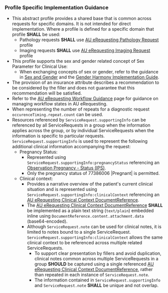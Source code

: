 ### Profile Specific Implementation Guidance
- This abstract profile provides a shared base that is common across requests for specific domains. It is not intended for direct implementation. Where a profile is defined for a specific domain that profile **SHALL** be used:
  - Pathology requests **SHALL** use [AU eRequesting Pathology Request](StructureDefinition-au-erequesting-servicerequest-path.html) profile
  - Imaging requests **SHALL** use [AU eRequesting Imaging Request](StructureDefinition-au-erequesting-servicerequest-imag.html) profile 
- This profile supports the sex and gender related concept of Sex Parameter for Clinical Use:
   - When exchanging concepts of sex or gender, refer to the guidance in [Sex and Gender](sex-and-gender.html) and the [Gender Harmony Implementation Guide](http://hl7.org/xprod/ig/uv/gender-harmony/).
- The provision of an insurance attribute describes a recommendation to be considered by the filler and does not guarantee that this recommendation will be satisfied.
- Refer to the [AU eRequesting Workflow Guidance](workflow.html) page for guidance on managing workflow states in AU eRequesting.
- When representing the number of repeats for a diagnostic request `occurenceTiming.repeat.count` can be used.
- Resources referenced by `ServiceRequest.supportingInfo` can be referenced by all ServiceRequests in a group when the information applies across the group, or by individual ServiceRequests when the information is specific to particular requests. `ServiceRequest.supportingInfo` is used to represent the following additional clinical information accompanying the request:
  - Pregnancy Status:
    - Represented using `ServiceRequest.supportingInfo:pregnancyStatus` referencing an [Observation Pregnancy - Status (IPS)](https://build.fhir.org/ig/HL7/fhir-ips/StructureDefinition-Observation-pregnancy-status-uv-ips.html).
    - Only the pregnancy status of 77386006 \|Pregnant\| is permitted.
  - Clinical context:
    -  Provides a narrative overview of the patient's current clinical situation and is represented using `ServiceRequest.supportingInfo:clinicalContext` referencing an [AU eRequesting Clinical Context DocumentReference](StructureDefinition-au-erequesting-clinicalcontext-documentreference.html).
    - The [AU eRequesting Clinical Context DocumentReference](StructureDefinition-au-erequesting-clinicalcontext-documentreference.html) **SHALL** be implemented as a plain text string (`text/plain`) embedded inline using `DocumentReference.content.attachment.data` (base64-encoded).
    - Although `ServiceRequest.note` can be used for clinical notes, it is limited to notes bound to a single ServiceRequest. `ServiceRequest.supportingInfo:clinicalContext` allows the same clinical context to be referenced across multiple related ServiceRequests. 
      - To support clear presentation by fillers and avoid duplication, clinical notes common across multiple ServiceRequests in a group **SHOULD** be captured using a single referenced [AU eRequesting Clinical Context DocumentReference](StructureDefinition-au-erequesting-clinicalcontext-documentreference.html), rather than repeated in each instance of `ServiceRequest.note`. 
      - The information contained in `ServiceRequest.supportingInfo` and `ServiceRequest.note` **SHALL** be unique and not overlap.
